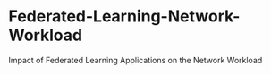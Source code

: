 # Federated-Learning-Network-Workload
Impact of Federated Learning Applications on the Network Workload
